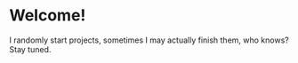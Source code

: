 # Welcome!

I randomly start projects, sometimes I may actually finish them, who knows? Stay tuned.
